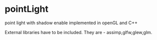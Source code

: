 # pointLight
point light with shadow enable implemented in openGL and C++

External libraries have to be included. They are - assimp,glfw,glew,glm.
